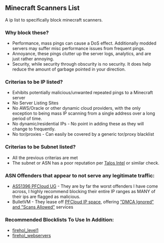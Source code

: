 ## Minecraft Scanners List

A ip list to specifically block minecraft scanners.

### Why block these?
* Performance, mass pings can cause a DoS effect.  Additionally modded servers may suffer misc performance issues from frequent pings.
* Annoyance, these pings clutter up the server logs, analytics, and are just rather annoying.
* Security, while security through obscurity is no security.  It does help reduce the amount of garbage pointed in your direction.

### Criterias to be IP listed?
* Exhibits potentially malicious/unwanted repeated pings to a Minecraft server
* No Server Listing Sites
* No AWS/Oracle or other dynamic cloud providers, with the only exception to being mass IP scanning from a single address over a long period of time.
* No dynamic/residential IPs - No point in adding these as they will change to frequently.
* No tor/proxies - Can easily be covered by a generic tor/proxy blacklist

### Criterias to be Subnet listed?
* All the previous criterias are met
* The subnet or ASN has a poor reputation per [Talos Intel](https://talosintelligence.com/reputation_center/) or similar check.




### ASN Offenders that appear to not serve any legitimate traffic:
* [AS51396 PFCloud UG](https://ipinfo.io/AS51396) - They are by far the worst offenders I have come across, I highly recommend blocking their entire IP ranges as MANY of their ips are flagged as malicious.
* BulletVM - They lease off [PFCloud IP space](https://ipinfo.io/AS51396), offering ["DMCA Ignored" and "Scans Allowed"](https://breachforums.is/Thread-⭐BulletVM-net⭐-CRACKING-SCAN-SPAM-ALLOWED-DMCA-IGNORED-OFFSHORE) services

### Recommended Blocklists To Use In Addition:
* [firehol_level1](https://iplists.firehol.org)
* [firehol_webservers](https://iplists.firehol.org/?ipset=firehol_webserver)
